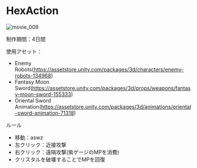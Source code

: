 # HexAction

![movie_009](https://user-images.githubusercontent.com/38341359/139788432-26ad4026-b783-40b4-802b-c690604d5931.gif)

制作期間：4日間

使用アセット：
- Enemy Robots(https://assetstore.unity.com/packages/3d/characters/enemy-robots-134968)
- Fantasy Moon Sword(https://assetstore.unity.com/packages/3d/props/weapons/fantasy-moon-sword-155333)
- Oriental Sword Animation(https://assetstore.unity.com/packages/3d/animations/oriental-sword-animation-71318)

ルール
- 移動：aswz
- 左クリック：近接攻撃
- 右クリック：遠隔攻撃(紫ゲージのMPを消費)
- クリスタルを破壊することでMPを回復
